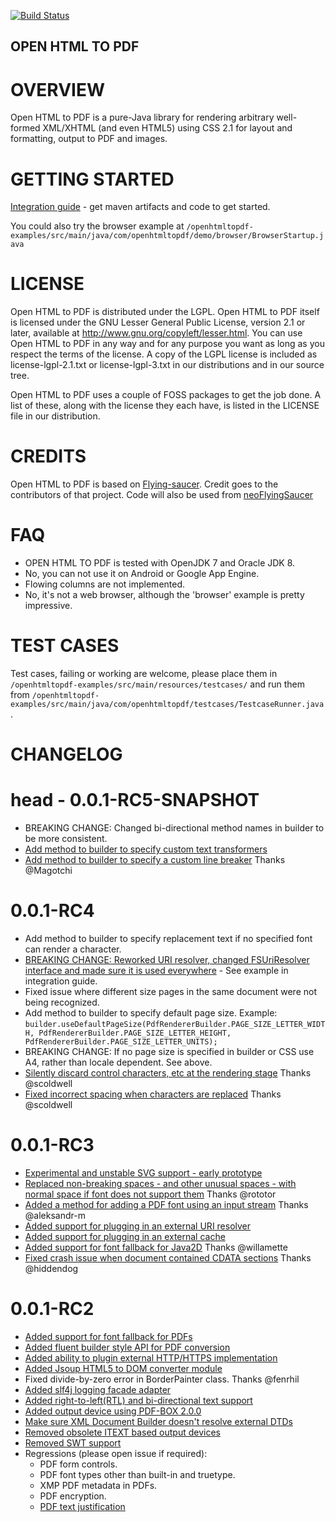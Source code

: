 [![Build Status](https://api.travis-ci.org/danfickle/openhtmltopdf.svg?branch=open-dev-v1)](https://travis-ci.org/danfickle/openhtmltopdf)

OPEN HTML TO PDF
---------

OVERVIEW
========
Open HTML to PDF is a pure-Java library for rendering arbitrary well-formed XML/XHTML (and even HTML5)
using CSS 2.1 for layout and formatting, output to PDF and images.

GETTING STARTED
========
[Integration guide](docs/integration-guide.md) - get maven artifacts and code to get started.

You could also try the browser example at ````/openhtmltopdf-examples/src/main/java/com/openhtmltopdf/demo/browser/BrowserStartup.java````

LICENSE
========
Open HTML to PDF is distributed under the LGPL.  Open HTML to PDF itself is licensed 
under the GNU Lesser General Public License, version 2.1 or later, available at
http://www.gnu.org/copyleft/lesser.html. You can use Open HTML to PDF in any
way and for any purpose you want as long as you respect the terms of the 
license. A copy of the LGPL license is included as license-lgpl-2.1.txt or license-lgpl-3.txt
in our distributions and in our source tree.

Open HTML to PDF uses a couple of FOSS packages to get the job done. A list
of these, along with the license they each have, is listed in the 
LICENSE file in our distribution.   

CREDITS
========
Open HTML to PDF is based on [Flying-saucer](https://github.com/flyingsaucerproject/flyingsaucer). Credit goes to the contributors of that project. Code will also be used from [neoFlyingSaucer](https://github.com/danfickle/neoflyingsaucer)

FAQ
===
+ OPEN HTML TO PDF is tested with OpenJDK 7 and Oracle JDK 8.
+ No, you can not use it on Android or Google App Engine.
+ Flowing columns are not implemented.
+ No, it's not a web browser, although the 'browser' example is pretty impressive.

TEST CASES
========
Test cases, failing or working are welcome, please place them
in ````/openhtmltopdf-examples/src/main/resources/testcases/````
and run them
from ````/openhtmltopdf-examples/src/main/java/com/openhtmltopdf/testcases/TestcaseRunner.java````.

CHANGELOG
========

head - 0.0.1-RC5-SNAPSHOT
========
+ BREAKING CHANGE: Changed bi-directional method names in builder to be more consistent.
+ [Add method to builder to specify custom text transformers](https://github.com/danfickle/openhtmltopdf/issues/28)
+ [Add method to builder to specify a custom line breaker](https://github.com/danfickle/openhtmltopdf/issues/25) Thanks @Magotchi

0.0.1-RC4
========
+ Add method to builder to specify replacement text if no specified font can render a character.
+ [BREAKING CHANGE: Reworked URI resolver, changed FSUriResolver interface and made sure it is used everywhere](https://github.com/danfickle/openhtmltopdf/issues/27) - See example in integration guide.
+ Fixed issue where different size pages in the same document were not being recognized.
+ Add method to builder to specify default page size. Example: ````builder.useDefaultPageSize(PdfRendererBuilder.PAGE_SIZE_LETTER_WIDTH, PdfRendererBuilder.PAGE_SIZE_LETTER_HEIGHT, PdfRendererBuilder.PAGE_SIZE_LETTER_UNITS);````
+ BREAKING CHANGE: If no page size is specified in builder or CSS use A4, rather than locale dependent. See above.
+ [Silently discard control characters, etc at the rendering stage](https://github.com/danfickle/openhtmltopdf/issues/21#issuecomment-227850449) Thanks @scoldwell
+ [Fixed incorrect spacing when characters are replaced](https://github.com/danfickle/openhtmltopdf/issues/26) Thanks @scoldwell
 
0.0.1-RC3
========
+ [Experimental and unstable SVG support - early prototype](https://github.com/danfickle/openhtmltopdf/issues/23)
+ [Replaced non-breaking spaces - and other unusual spaces - with normal space if font does not support them](https://github.com/danfickle/openhtmltopdf/issues/21) Thanks @rototor
+ [Added a method for adding a PDF font using an input stream](https://github.com/danfickle/openhtmltopdf/issues/20) Thanks @aleksandr-m
+ [Added support for plugging in an external URI resolver](https://github.com/danfickle/openhtmltopdf/issues/18)
+ [Added support for plugging in an external cache](https://github.com/danfickle/openhtmltopdf/issues/18)
+ [Added support for font fallback for Java2D](https://github.com/danfickle/openhtmltopdf/issues/10) Thanks @willamette
+ [Fixed crash issue when document contained CDATA sections](https://github.com/danfickle/openhtmltopdf/issues/16) Thanks @hiddendog

0.0.1-RC2
========
+ [Added support for font fallback for PDFs](https://github.com/danfickle/openhtmltopdf/issues/10)
+ [Added fluent builder style API for PDF conversion](https://github.com/danfickle/openhtmltopdf/issues/14)
+ [Added ability to plugin external HTTP/HTTPS implementation](https://github.com/danfickle/openhtmltopdf/issues/13)
+ [Added Jsoup HTML5 to DOM converter module](https://github.com/danfickle/openhtmltopdf/issues/12)
+ Fixed divide-by-zero error in BorderPainter class. Thanks @fenrhil
+ [Added slf4j logging facade adapter](https://github.com/danfickle/openhtmltopdf/issues/11)
+ [Added right-to-left(RTL) and bi-directional text support](https://github.com/danfickle/openhtmltopdf/issues/9)
+ [Added output device using PDF-BOX 2.0.0](https://github.com/danfickle/openhtmltopdf/issues/1)
+ [Make sure XML Document Builder doesn't resolve external DTDs](https://github.com/danfickle/openhtmltopdf/issues/2)
+ [Removed obsolete ITEXT based output devices](https://github.com/danfickle/openhtmltopdf/issues/4)
+ [Removed SWT support](https://github.com/danfickle/openhtmltopdf/issues/6)
+ Regressions (please open issue if required):
	+ PDF form controls.
	+ PDF font types other than built-in and truetype.
	+ XMP PDF metadata in PDFs.
	+ PDF encryption.
	+ [PDF text justification](https://github.com/danfickle/openhtmltopdf/issues/3)

